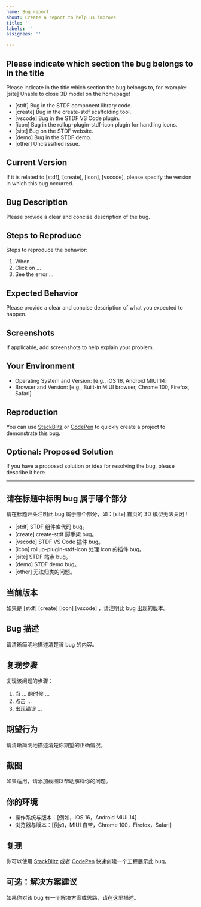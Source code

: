 ```yaml
---
name: Bug report
about: Create a report to help us improve
title: ''
labels: ''
assignees: ''

---
```


## Please indicate which section the bug belongs to in the title

Please indicate in the title which section the bug belongs to, for example: [site] Unable to close 3D model on the homepage!
- [stdf] Bug in the STDF component library code.
- [create] Bug in the create-stdf scaffolding tool.
- [vscode] Bug in the STDF VS Code plugin.
- [icon] Bug in the rollup-plugin-stdf-icon plugin for handling icons.
- [site] Bug on the STDF website.
- [demo] Bug in the STDF demo.
- [other] Unclassified issue.

## Current Version

If it is related to [stdf], [create], [icon], [vscode], please specify the version in which this bug occurred.

## Bug Description

Please provide a clear and concise description of the bug.

## Steps to Reproduce

Steps to reproduce the behavior:

1. When ...
2. Click on ...
3. See the error ...

## Expected Behavior

Please provide a clear and concise description of what you expected to happen.

## Screenshots

If applicable, add screenshots to help explain your problem.

## Your Environment

- Operating System and Version: [e.g., iOS 16, Android MIUI 14]
- Browser and Version: [e.g., Built-in MIUI browser, Chrome 100, Firefox, Safari]

## Reproduction

You can use [StackBlitz](https://stackblitz.com) or [CodePen](https://codepen.io) to quickly create a project to demonstrate this bug.

## Optional: Proposed Solution

If you have a proposed solution or idea for resolving the bug, please describe it here.

---

## 请在标题中标明 bug 属于哪个部分

请在标题开头注明此 bug 属于哪个部分，如：[site] 首页的 3D 模型无法关闭！
- [stdf] STDF 组件库代码 bug。
- [create] create-stdf 脚手架 bug。
- [vscode] STDF VS Code 插件 bug。
- [icon] rollup-plugin-stdf-icon 处理 Icon 的插件 bug。
- [site] STDF 站点 bug。
- [demo] STDF demo bug。
- [other] 无法归类的问题。

## 当前版本

如果是 [stdf] [create] [icon] [vscode] ，请注明此 bug 出现的版本。

## Bug 描述

请清晰简明地描述清楚该 bug 的内容。

## 复现步骤

复现该问题的步骤：

1. 当 ... 的时候 ...
2. 点击 ...
3. 出现错误 ...

## 期望行为

请清晰简明地描述清楚你期望的正确情况。

## 截图

如果适用，请添加截图以帮助解释你的问题。

## 你的环境

- 操作系统与版本：[例如，iOS 16，Android MIUI 14]
- 浏览器与版本：[例如，MIUI 自带，Chrome 100，Firefox，Safari]

## 复现

你可以使用 [StackBlitz](https://stackblitz.com) 或者 [CodePen](https://codepen.io) 快速创建一个工程展示此 bug。

## 可选：解决方案建议

如果你对该 bug 有一个解决方案或思路，请在这里描述。